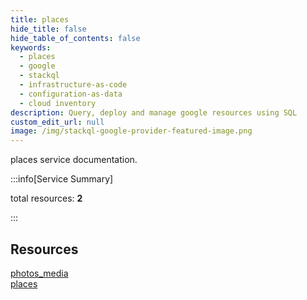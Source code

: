 ```yaml
---
title: places
hide_title: false
hide_table_of_contents: false
keywords:
  - places
  - google
  - stackql
  - infrastructure-as-code
  - configuration-as-data
  - cloud inventory
description: Query, deploy and manage google resources using SQL
custom_edit_url: null
image: /img/stackql-google-provider-featured-image.png
---
```


places service documentation.

:::info[Service Summary]

total resources: __2__  

:::

## Resources
<div class="row">
<div class="providerDocColumn">
<a href="/services/places/photos_media/">photos_media</a>
</div>
<div class="providerDocColumn">
<a href="/services/places/places/">places</a>
</div>
</div>